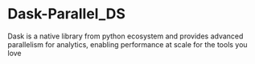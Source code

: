 # Dask-Parallel_DS
Dask is a native library from python ecosystem and provides advanced parallelism for analytics, enabling performance at scale for the tools you love
